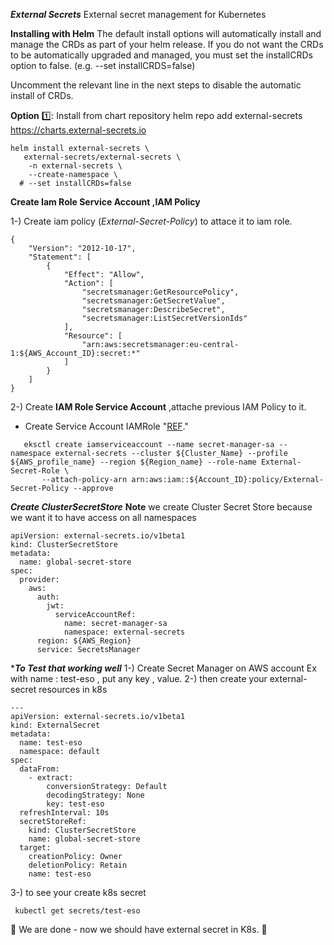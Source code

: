 ***External Secrets***
External secret management for Kubernetes

****Installing with Helm****
The default install options will automatically install and manage the CRDs as part of your helm release. If you do not want the CRDs to be automatically upgraded and managed, you must set the installCRDs option to false. (e.g. --set installCRDS=false)

Uncomment the relevant line in the next steps to disable the automatic install of CRDs.

**Option** 1️⃣: Install from chart repository
helm repo add external-secrets https://charts.external-secrets.io
```shell
helm install external-secrets \
   external-secrets/external-secrets \
    -n external-secrets \
    --create-namespace \
  # --set installCRDs=false
```

**Create Iam Role Service Account ,IAM Policy**

1-) Create iam policy (*External-Secret-Policy*) to attace it to iam role.
    
```shell
{
    "Version": "2012-10-17",
    "Statement": [
        {
            "Effect": "Allow",
            "Action": [
                "secretsmanager:GetResourcePolicy",
                "secretsmanager:GetSecretValue",
                "secretsmanager:DescribeSecret",
                "secretsmanager:ListSecretVersionIds"
            ],
            "Resource": [
                "arn:aws:secretsmanager:eu-central-1:${AWS_Account_ID}:secret:*"
            ]
        }
    ]
}
```
2-) Create **IAM Role Service Account** ,attache previous IAM Policy to it.
- Create Service Account IAMRole "[REF](https://docs.aws.amazon.com/eks/latest/userguide/associate-service-account-role.html)."
```shell
   eksctl create iamserviceaccount --name secret-manager-sa --namespace external-secrets --cluster ${Cluster_Name} --profile ${AWS_profile_name} --region ${Region_name} --role-name External-Secret-Role \
       --attach-policy-arn arn:aws:iam::${Account_ID}:policy/External-Secret-Policy --approve
```

***Create ClusterSecretStore***
   **Note** we create Cluster Secret Store because we want it to have access on all namespaces

```shell
apiVersion: external-secrets.io/v1beta1
kind: ClusterSecretStore
metadata:
  name: global-secret-store
spec:
  provider:
    aws:
      auth:
        jwt:
          serviceAccountRef:
            name: secret-manager-sa
            namespace: external-secrets
      region: ${AWS_Region}
      service: SecretsManager
```
****To Test that working well***
1-) Create Secret Manager on AWS account Ex with name : test-eso , put any key , value.
2-) then create your external-secret resources in k8s

```shell
---
apiVersion: external-secrets.io/v1beta1
kind: ExternalSecret
metadata:
  name: test-eso
  namespace: default
spec:
  dataFrom:
    - extract:
        conversionStrategy: Default
        decodingStrategy: None
        key: test-eso
  refreshInterval: 10s
  secretStoreRef:
    kind: ClusterSecretStore
    name: global-secret-store
  target:
    creationPolicy: Owner
    deletionPolicy: Retain
    name: test-eso
```
3-) to see your create k8s secret 
```shell
 kubectl get secrets/test-eso
```

🎉 We are done - now we should have external secret in K8s. 🎉

